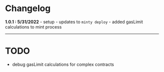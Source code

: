 # Changelog

**1.0.1 : 5/31/2022**
	- setup
	- updates to `minty deploy`
	- added gasLimit calculations to mint process

------------------------------------------------------------------------

# TODO

- debug gasLimit calculations for complex contracts